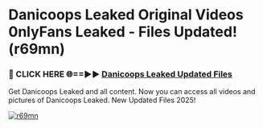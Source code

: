 # Danicoops Leaked Original Videos 0nlyFans Leaked - Files Updated! (r69mn)

<h3>🔴 CLICK HERE 🌐==►► <a href="https://tinyurl.com/ehrbuxhb" rel="nofollow">Danicoops Leaked Updated Files</a></h3>

Get Danicoops Leaked and all content. Now you can access all videos and pictures of Danicoops Leaked. New Updated Files 2025!

[![r69mn](https://i.imgur.com/lVYEuWS.gif)](https://tinyurl.com/ehrbuxhb)
